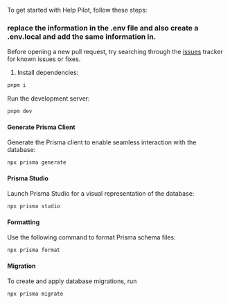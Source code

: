 
To get started with Help Pilot, follow these steps:


### replace the information in the .env file and also create a .env.local and add the same information in.


Before opening a new pull request, try searching through the [issues](https://github.com/ChristopherAlphonse/ticketing-system/edit/master/issues) tracker for known issues or fixes.

1. Install dependencies:

```bash
pnpm i
```

Run the development server:

```sh
pnpm dev
```


#### Generate Prisma Client

Generate the Prisma client to enable seamless interaction with the database:

```sh
npx prisma generate
```

#### Prisma Studio

Launch Prisma Studio for a visual representation of the database:

```sh
npx prisma studio
```

#### Formatting

Use the following command to format Prisma schema files:

```sh
npx prisma format
```

#### Migration

To create and apply database migrations, run

```sh
npx prisma migrate
```
